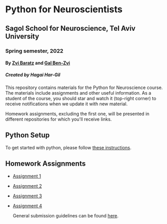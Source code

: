 # Python for Neuroscientists

## Sagol School for Neuroscience, Tel Aviv University

### Spring semester, 2022

#### By [Zvi Baratz](zvibaratz@mail.tau.ac.il) and [Gal Ben-Zvi](hershkovitz1@mail.tau.ac.il)

##### Created by Hagai Har-Gil

This repository contains materials for the Python for Neuroscience course. The materials include assignments and other useful information. As a student of the course, you should star and watch it (top-right corner) to receive notifications when we update it with new material.

Homework assignments, excluding the first one, will be presented in different repositories for which you'll receive links.

## Python Setup

To get started with python, please follow [these instructions](https://sagol-python-for-neuroscientists.github.io/textbook/tutorials/python_setup.html).

## Homework Assignments

- [Assignment 1](assignments/assignment1/HW1.md)
- [Assignment 2](assignments/assignment2/README.md)
- [Assignment 3](assignments/assignment3/README.md)
- [Assignment 4](assignments/assignment4/README.md)

  General submission guidelines can be found [here](submission-guidelines.md).

